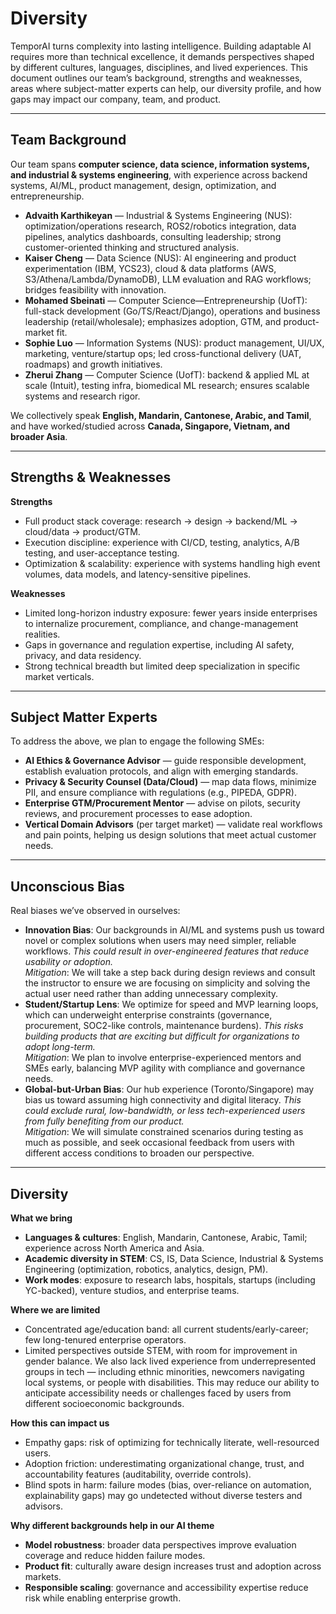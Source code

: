 # Diversity  

TemporAI turns complexity into lasting intelligence. Building adaptable AI requires more than technical excellence, it demands perspectives shaped by different cultures, languages, disciplines, and lived experiences. This document outlines our team’s background, strengths and weaknesses, areas where subject-matter experts can help, our diversity profile, and how gaps may impact our company, team, and product.  

---

## Team Background  

Our team spans **computer science, data science, information systems, and industrial & systems engineering**, with experience across backend systems, AI/ML, product management, design, optimization, and entrepreneurship.  

- **Advaith Karthikeyan** — Industrial & Systems Engineering (NUS): optimization/operations research, ROS2/robotics integration, data pipelines, analytics dashboards, consulting leadership; strong customer-oriented thinking and structured analysis.  
- **Kaiser Cheng** — Data Science (NUS): AI engineering and product experimentation (IBM, YCS23), cloud & data platforms (AWS, S3/Athena/Lambda/DynamoDB), LLM evaluation and RAG workflows; bridges feasibility with innovation.  
- **Mohamed Sbeinati** — Computer Science—Entrepreneurship (UofT): full-stack development (Go/TS/React/Django), operations and business leadership (retail/wholesale); emphasizes adoption, GTM, and product-market fit.  
- **Sophie Luo** — Information Systems (NUS): product management, UI/UX, marketing, venture/startup ops; led cross-functional delivery (UAT, roadmaps) and growth initiatives.  
- **Zherui Zhang** — Computer Science (UofT): backend & applied ML at scale (Intuit), testing infra, biomedical ML research; ensures scalable systems and research rigor.  

We collectively speak **English, Mandarin, Cantonese, Arabic, and Tamil**, and have worked/studied across **Canada, Singapore, Vietnam, and broader Asia**.  

---

## Strengths & Weaknesses  

**Strengths**  
- Full product stack coverage: research → design → backend/ML → cloud/data → product/GTM.  
- Execution discipline: experience with CI/CD, testing, analytics, A/B testing, and user-acceptance testing.  
- Optimization & scalability: experience with systems handling high event volumes, data models, and latency-sensitive pipelines.  

**Weaknesses**  
- Limited long-horizon industry exposure: fewer years inside enterprises to internalize procurement, compliance, and change-management realities.  
- Gaps in governance and regulation expertise, including AI safety, privacy, and data residency.  
- Strong technical breadth but limited deep specialization in specific market verticals.  

---

## Subject Matter Experts  

To address the above, we plan to engage the following SMEs:  

- **AI Ethics & Governance Advisor** — guide responsible development, establish evaluation protocols, and align with emerging standards.  
- **Privacy & Security Counsel (Data/Cloud)** — map data flows, minimize PII, and ensure compliance with regulations (e.g., PIPEDA, GDPR).  
- **Enterprise GTM/Procurement Mentor** — advise on pilots, security reviews, and procurement processes to ease adoption.  
- **Vertical Domain Advisors** (per target market) — validate real workflows and pain points, helping us design solutions that meet actual customer needs.  

---

## Unconscious Bias  

Real biases we’ve observed in ourselves:   

- **Innovation Bias**: Our backgrounds in AI/ML and systems push us toward novel or complex solutions when users may need simpler, reliable workflows. *This could result in over-engineered features that reduce usability or adoption.*  
  *Mitigation*: We will take a step back during design reviews and consult the instructor to ensure we are focusing on simplicity and solving the actual user need rather than adding unnecessary complexity.
- **Student/Startup Lens**: We optimize for speed and MVP learning loops, which can underweight enterprise constraints (governance, procurement, SOC2-like controls, maintenance burdens). *This risks building products that are exciting but difficult for organizations to adopt long-term.*  
  *Mitigation*: We plan to involve enterprise-experienced mentors and SMEs early, balancing MVP agility with compliance and governance needs.  
- **Global-but-Urban Bias**: Our hub experience (Toronto/Singapore) may bias us toward assuming high connectivity and digital literacy. *This could exclude rural, low-bandwidth, or less tech-experienced users from fully benefiting from our product.*  
  *Mitigation*: We will simulate constrained scenarios during testing as much as possible, and seek occasional feedback from users with different access conditions to broaden our perspective.


---

## Diversity  

**What we bring**  
- **Languages & cultures**: English, Mandarin, Cantonese, Arabic, Tamil; experience across North America and Asia.  
- **Academic diversity in STEM**: CS, IS, Data Science, Industrial & Systems Engineering (optimization, robotics, analytics, design, PM).  
- **Work modes**: exposure to research labs, hospitals, startups (including YC-backed), venture studios, and enterprise teams.  

**Where we are limited**  
- Concentrated age/education band: all current students/early-career; few long-tenured enterprise operators.  
- Limited perspectives outside STEM, with room for improvement in gender balance. We also lack lived experience from underrepresented groups in tech — including ethnic minorities, newcomers navigating local systems, or people with disabilities. This may reduce our ability to anticipate accessibility needs or challenges faced by users from different socioeconomic backgrounds.

**How this can impact us**  
- Empathy gaps: risk of optimizing for technically literate, well-resourced users.  
- Adoption friction: underestimating organizational change, trust, and accountability features (auditability, override controls).  
- Blind spots in harm: failure modes (bias, over-reliance on automation, explainability gaps) may go undetected without diverse testers and advisors.  

**Why different backgrounds help in our AI theme**  
- **Model robustness**: broader data perspectives improve evaluation coverage and reduce hidden failure modes.  
- **Product fit**: culturally aware design increases trust and adoption across markets.  
- **Responsible scaling**: governance and accessibility expertise reduce risk while enabling enterprise growth.  
